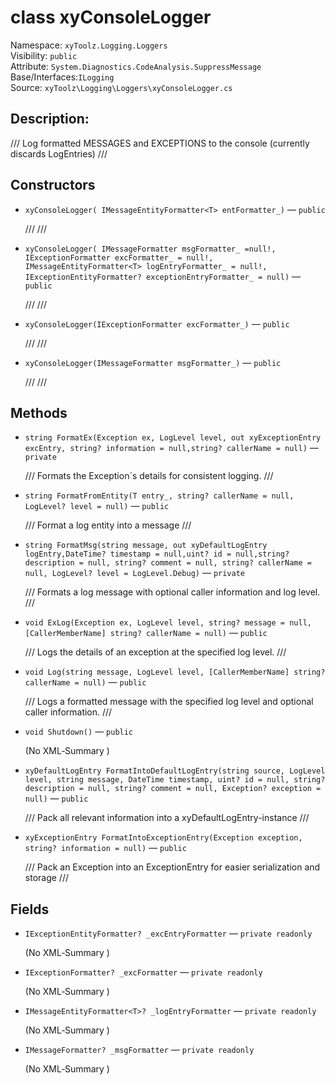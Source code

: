 # class xyConsoleLogger<T>

Namespace: `xyToolz.Logging.Loggers`  
Visibility: `public`  
Attribute: `System.Diagnostics.CodeAnalysis.SuppressMessage`  
Base/Interfaces:`ILogging`  
Source: `xyToolz\Logging\Loggers\xyConsoleLogger.cs`

## Description:

/// Log formatted MESSAGES and EXCEPTIONS to the console    (currently discards LogEntries)
    ///

## Constructors

- `xyConsoleLogger( IMessageEntityFormatter<T> entFormatter_)` — `public`
  
  /// 
            ///
- `xyConsoleLogger( IMessageFormatter msgFormatter_ =null!, IExceptionFormatter excFormatter_ = null!, IMessageEntityFormatter<T> logEntryFormatter_ = null!, IExceptionEntityFormatter? exceptionEntryFormatter_ = null)` — `public`
  
  /// 
       ///
- `xyConsoleLogger(IExceptionFormatter excFormatter_)` — `public`
  
  /// 
            ///
- `xyConsoleLogger(IMessageFormatter msgFormatter_)` — `public`
  
  /// 
            ///

## Methods

- `string FormatEx(Exception ex, LogLevel level, out xyExceptionEntry excEntry, string? information = null,string? callerName = null)` — `private`
  
  /// Formats the Exception´s details for consistent logging.
        ///
- `string FormatFromEntity(T entry_, string? callerName = null, LogLevel? level = null)` — `public`
  
  /// Format a log entity into a message
        ///
- `string FormatMsg(string message, out xyDefaultLogEntry logEntry,DateTime? timestamp = null,uint? id = null,string? description = null, string? comment = null, string? callerName = null, LogLevel? level = LogLevel.Debug)` — `private`
  
  /// Formats a log message with optional caller information and log level.
        ///
- `void ExLog(Exception ex, LogLevel level, string? message = null, [CallerMemberName] string? callerName = null)` — `public`
  
  /// Logs the details of an exception at the specified log level.
        ///
- `void Log(string message, LogLevel level, [CallerMemberName] string? callerName = null)` — `public`
  
  /// Logs a formatted message with the specified log level and optional caller information.
        ///
- `void Shutdown()` — `public`
  
  (No XML‑Summary )
- `xyDefaultLogEntry FormatIntoDefaultLogEntry(string source, LogLevel level, string message, DateTime timestamp, uint? id = null, string? description = null, string? comment = null, Exception? exception = null)` — `public`
  
  /// Pack all relevant information into a xyDefaultLogEntry-instance
        ///
- `xyExceptionEntry FormatIntoExceptionEntry(Exception exception, string? information = null)` — `public`
  
  ///  Pack an Exception into an ExceptionEntry for easier serialization and storage
        ///

## Fields

- `IExceptionEntityFormatter? _excEntryFormatter` — `private readonly`
  
  (No XML‑Summary )
- `IExceptionFormatter? _excFormatter` — `private readonly`
  
  (No XML‑Summary )
- `IMessageEntityFormatter<T>? _logEntryFormatter` — `private readonly`
  
  (No XML‑Summary )
- `IMessageFormatter? _msgFormatter` — `private readonly`
  
  (No XML‑Summary )

